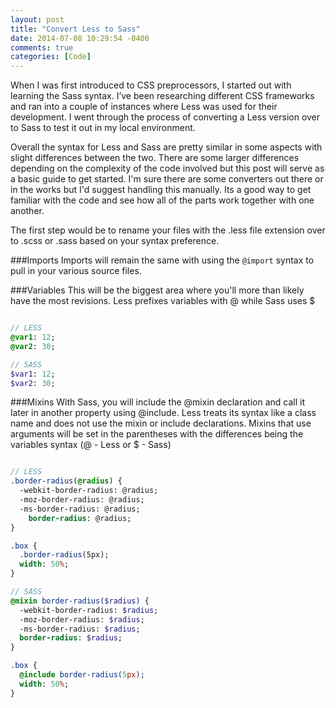 ```yaml
---
layout: post
title: "Convert Less to Sass"
date: 2014-07-08 10:29:54 -0400
comments: true
categories: [Code]
---
```


When I was first introduced to CSS preprocessors, I started out with learning the Sass syntax. I’ve been researching different CSS frameworks and ran into a couple of instances where Less was used for their development. I went through the process of converting a Less version over to Sass to test it out in my local environment.
<!--more-->
Overall the syntax for Less and Sass are pretty similar in some aspects with slight differences between the two. There are some larger differences depending on the complexity of the code involved but this post will serve as a basic guide to get started.  I'm sure there are some converters out there or in the works but I'd suggest handling this manually. Its a good way to get familiar with the code and see how all of the parts work together with one another.

The first step would be to rename your files with the .less file extension over to .scss or .sass based on your syntax preference.

###Imports
Imports will remain the same with using the `@import` syntax to pull in your various source files.

###Variables
This will be the biggest area where you'll more than likely have the most revisions. Less prefixes variables with @ while Sass uses $

``` sass Variables

// LESS
@var1: 12;
@var2: 30;

// SASS
$var1: 12;
$var2: 30;

```
###Mixins
With Sass, you will include the @mixin declaration and call it later in another property using @include. Less treats its syntax like a class name and does not use the mixin or include declarations. Mixins that use arguments will be set in the parentheses with the differences being the variables syntax (@ - Less or $ - Sass)

``` sass Mixins

// LESS
.border-radius(@radius) {
  -webkit-border-radius: @radius;
  -moz-border-radius: @radius;
  -ms-border-radius: @radius;
    border-radius: @radius;
}

.box {
  .border-radius(5px);
  width: 50%;
}

// SASS
@mixin border-radius($radius) {
  -webkit-border-radius: $radius;
  -moz-border-radius: $radius;
  -ms-border-radius: $radius;
  border-radius: $radius;
}

.box {
  @include border-radius(5px);
  width: 50%;
}

```
